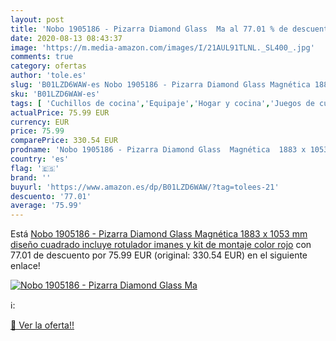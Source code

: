 ```yaml
---
layout: post
title: 'Nobo 1905186 - Pizarra Diamond Glass  Ma al 77.01 % de descuento'
date: 2020-08-13 08:43:37
image: 'https://m.media-amazon.com/images/I/21AUL91TLNL._SL400_.jpg'
comments: true
category: ofertas
author: 'tole.es'
slug: 'B01LZD6WAW-es Nobo 1905186 - Pizarra Diamond Glass Magnética 1883 x 1053...'
sku: 'B01LZD6WAW-es'
tags: [ 'Cuchillos de cocina','Equipaje','Hogar y cocina','Juegos de cuchillos de cocina','Mochilas','Mochilas tipo casual','Utensilios de cocina','rotulador', ]
actualPrice: 75.99 EUR
currency: EUR
price: 75.99
comparePrice: 330.54 EUR
prodname: 'Nobo 1905186 - Pizarra Diamond Glass  Magnética  1883 x 1053 mm  diseño cuadrado  incluye rotulador  imanes y kit de montaje  color rojo'
country: 'es'
flag: '🇪🇸'
brand: ''
buyurl: 'https://www.amazon.es/dp/B01LZD6WAW/?tag=tolees-21'
descuento: '77.01'
average: '75.99'
---
```


Está [Nobo 1905186 - Pizarra Diamond Glass  Magnética  1883 x 1053 mm  diseño cuadrado  incluye rotulador  imanes y kit de montaje  color rojo](https://www.amazon.es/dp/B01LZD6WAW/?tag=tolees-21) con 77.01 de descuento por 75.99 EUR (original: 330.54 EUR) en el siguiente enlace!

[![Nobo 1905186 - Pizarra Diamond Glass  Ma](https://m.media-amazon.com/images/I/21AUL91TLNL._SL400_.jpg)](https://www.amazon.es/dp/B01LZD6WAW/?tag=tolees-21)

ℹ️:


[🛒 Ver la oferta!!](https://www.amazon.es/dp/B01LZD6WAW/?tag=tolees-21)
